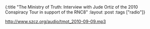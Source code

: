 {:title "The Ministry of Truth: Interview with Jude Ortiz of the 2010 Conspiracy Tour in support of the RNC8"
:layout :post
:tags  ["radio"]}

<http://www.szcz.org/audio/tmot_2010-09-09.mp3>

